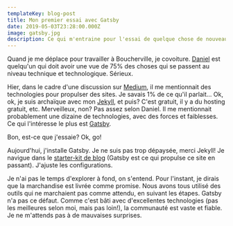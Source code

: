 ```yaml
---
templateKey: blog-post
title: Mon premier essai avec Gatsby
date: 2019-05-03T23:28:00.000Z
image: gatsby.jpg
description: Ce qui m'entraine pour l'essai de quelque chose de nouveau.
---
```


Quand je me déplace pour travailler à Boucherville, je covoiture.
[Daniel](https://www.linkedin.com/in/danieljomphe/) est quelqu'un qui doit avoir une vue de 75% des choses qui se passent au niveau technique et technologique.
Sérieux.

Hier, dans le cadre d'une discussion sur [Medium](https://medium.com/), il me mentionnait des technologies pour propulser des sites.
Je savais 1% de ce qu'il parlait...
Ok, ok, je suis archaïque avec mon [Jekyll](https://jekyllrb.com/), et puis?
C'est gratuit, il y a du hosting gratuit, etc.
Merveilleux, non?
Pas assez selon Daniel.
Il me mentionnait probablement une dizaine de technologies, avec des forces et faiblesses.
Ce qui l'intéresse le plus est [Gatsby](https://www.gatsbyjs.org/).

Bon, est-ce que j'essaie?
Ok, go!

Aujourd'hui, j'installe Gatsby.
Je ne suis pas trop dépaysée, merci Jekyll!
Je navigue dans le [starter-kit de blog](https://www.gatsbyjs.org/starters/gatsbyjs/gatsby-starter-blog/) (Gatsby est ce qui propulse ce site en passant).
J'ajuste les configurations.

Je n'ai pas le temps d'explorer à fond, on s'entend.
Pour l'instant, je dirais que la marchandise est livrée comme promise.
Nous avons tous utilisé des outils qui ne marchaient pas comme attendu, en suivant les étapes.
Gatsby n'a pas ce défaut.
Comme c'est bâti avec d'excellentes technologies (pas les meilleures selon moi, mais pas loin!), la communauté est vaste et fiable.
Je ne m'attends pas à de mauvaises surprises.
